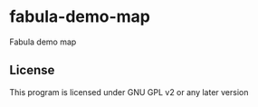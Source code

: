 # fabula-demo-map
Fabula demo map

License
-------------
This program is licensed under GNU GPL v2 or any later version
